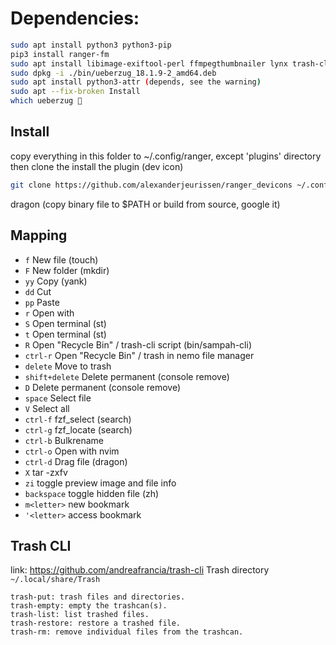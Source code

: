 # Dependencies:

```sh
sudo apt install python3 python3-pip
pip3 install ranger-fm
sudo apt install libimage-exiftool-perl ffmpegthumbnailer lynx trash-cli zathura mupdf
sudo dpkg -i ./bin/ueberzug_18.1.9-2_amd64.deb
sudo apt install python3-attr (depends, see the warning)
sudo apt --fix-broken Install
which ueberzug 
```

## Install
copy everything in this folder to ~/.config/ranger, except 'plugins' directory
then clone the install the plugin (dev icon)

```sh
git clone https://github.com/alexanderjeurissen/ranger_devicons ~/.config/ranger/plugins/ranger_devicons
```
dragon (copy binary file to $PATH or build from source, google it)

## Mapping
* `f` New file (touch)
* `F` New folder (mkdir)
* `yy` Copy (yank)
* `dd` Cut
* `pp` Paste
* `r` Open with
* `S` Open terminal (st)
* `t` Open terminal (st)
* `R` Open "Recycle Bin" / trash-cli script (bin/sampah-cli)
* `ctrl-r` Open "Recycle Bin" / trash in nemo file manager
* `delete` Move to trash
* `shift+delete` Delete permanent (console remove)
* `D` Delete permanent (console remove)
* `space` Select file
* `V` Select all
* `ctrl-f` fzf_select (search)
* `ctrl-g` fzf_locate (search)
* `ctrl-b` Bulkrename
* `ctrl-o` Open with nvim
* `ctrl-d` Drag file (dragon)
* `X` tar -zxfv
* `zi` toggle preview image and file info
* `backspace` toggle hidden file (zh)
* `m<letter>` new bookmark
* `'<letter>` access bookmark

## Trash CLI
link: https://github.com/andreafrancia/trash-cli
Trash directory `~/.local/share/Trash`

```
trash-put: trash files and directories.
trash-empty: empty the trashcan(s).
trash-list: list trashed files.
trash-restore: restore a trashed file.
trash-rm: remove individual files from the trashcan.
```
